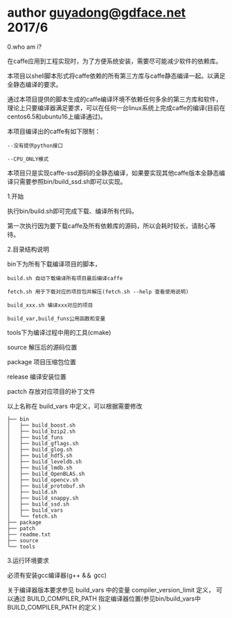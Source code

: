 # author guyadong@gdface.net 2017/6
0.who am i?

在caffe应用到工程实现时，为了方便系统安装，需要尽可能减少软件的依赖库。

本项目以shell脚本形式将caffe依赖的所有第三方库与caffe静态编译一起。以满足全静态编译的要求。

通过本项目提供的脚本生成的caffe编译环境不依赖任何多余的第三方库和软件，理论上只要编译器满足要求，可以在任何一台linux系统上完成caffe的编译(目前在centos6.5和ubuntu16上编译通过)。


本项目编译出的caffe有如下限制：

	--没有提供python接口

	--CPU_ONLY模式

本项目只是实现caffe-ssd源码的全静态编译，如果要实现其他caffe版本全静态编译只需要参照bin/build_ssd.sh即可以实现。

1.开始

执行bin/build.sh即可完成下载、编译所有代码。

第一次执行因为要下载caffe及所有依赖库的源码，所以会耗时较长，请耐心等待。

2.目录结构说明

bin下为所有下载编译项目的脚本，

	build.sh 自动下载编译所有项目最后编译caffe

	fetch.sh 用于下载对应的项目包并解压(fetch.sh --help 查看使用说明)

	build_xxx.sh 编译xxx对应的项目

	build_var,build_funs公用函数和变量

tools下为编译过程中用的工具(cmake)

source 解压后的源码位置

package 项目压缩包位置

release 编译安装位置

pactch 存放对应项目的补丁文件	

以上名称在 build_vars 中定义，可以根据需要修改
	
    ├── bin
    │   ├── build_boost.sh
    │   ├── build_bzip2.sh
    │   ├── build_funs
    │   ├── build_gflags.sh
    │   ├── build_glog.sh
    │   ├── build_hdf5.sh
    │   ├── build_leveldb.sh
    │   ├── build_lmdb.sh
    │   ├── build_OpenBLAS.sh
    │   ├── build_opencv.sh
    │   ├── build_protobuf.sh
    │   ├── build.sh
    │   ├── build_snappy.sh
    │   ├── build_ssd.sh
    │   ├── build_vars
    │   └── fetch.sh
    ├── package
    ├── patch
    ├── readme.txt
    ├── source
    └── tools

3.运行环境要求

必须有安装gcc编译器(g++ &＆ gcc)

关于编译器版本要求参见 build_vars 中的变量 compiler_version_limit 定义，
可以通过 BUILD_COMPILER_PATH 指定编译器位置(参见bin/build_vars中 BUILD_COMPILER_PATH 的定义 )




